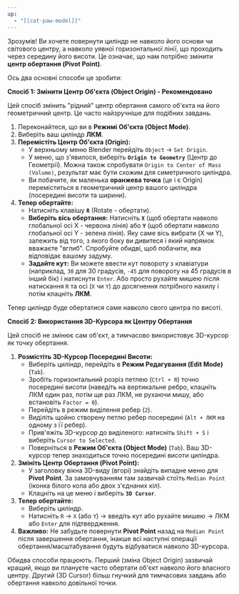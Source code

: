 ```yaml
---
up:
  - "[[cat-paw-model]]"
---
```

Зрозумів! Ви хочете повернути циліндр не навколо його основи чи світового центру, а навколо уявної горизонтальної лінії, що проходить через середину його висоти. Це означає, що нам потрібно змінити **центр обертання (Pivot Point)**.

Ось два основні способи це зробити:

**Спосіб 1: Змінити Центр Об'єкта (Object Origin) - Рекомендовано**

Цей спосіб змінить "рідний" центр обертання самого об'єкта на його геометричний центр. Це часто найзручніше для подібних завдань.

1. Переконайтеся, що ви в **Режимі Об'єкта (Object Mode)**.
2. Виберіть ваш циліндр **ЛКМ**.
3. **Перемістіть Центр Об'єкта (Origin):**
    - У верхньому меню Blender перейдіть `Object` -> `Set Origin`.
    - У меню, що з'явилося, виберіть **`Origin to Geometry`** (Центр до Геометрії). Можна також спробувати `Origin to Center of Mass (Volume)`, результат має бути схожим для симетричного циліндра.
    - Ви побачите, як маленька **оранжева точка** (це і є Origin) переміститься в геометричний центр вашого циліндра (посередині висоти та ширини).
4. **Тепер обертайте:**
    - Натисніть клавішу **`R`** (Rotate - обертати).
    - **Виберіть вісь обертання:** Натисніть **`X`** (щоб обертати навколо глобальної осі X - червона лінія) або **`Y`** (щоб обертати навколо глобальної осі Y - зелена лінія). Яку саме вісь вибрати (X чи Y), залежить від того, з якого боку ви дивитеся і який напрямок вважаєте "вглиб". Спробуйте обидві, щоб побачити, яка відповідає вашому задуму.
    - **Задайте кут:** Ви можете ввести кут повороту з клавіатури (наприклад, `30` для 30 градусів, `-45` для повороту на 45 градусів в інший бік) і натиснути `Enter`. Або просто рухайте мишею після натискання `R` та осі (`X` чи `Y`) до досягнення потрібного нахилу і потім клацніть **ЛКМ**.

Тепер циліндр буде обертатися саме навколо свого центра по висоті.

**Спосіб 2: Використання 3D-Курсора як Центру Обертання**

Цей спосіб не змінює сам об'єкт, а тимчасово використовує 3D-курсор як точку обертання.

1. **Розмістіть 3D-Курсор Посередині Висоти:**
    - Виберіть циліндр, перейдіть в **Режим Редагування (Edit Mode)** (`Tab`).
    - Зробіть горизонтальний розріз петлею (`Ctrl + R`) точно посередині висоти (наведіть на вертикальне ребро, клацніть ЛКМ один раз, потім ще раз ЛКМ, не рухаючи мишу, або встановіть `Factor = 0`).
    - Перейдіть в режим виділення ребер (`2`).
    - Виділіть щойно створену петлю ребер посередині (`Alt + ЛКМ` на одному з її ребер).
    - Прив'яжіть 3D-курсор до виділеного: натисніть `Shift + S` і виберіть `Cursor to Selected`.
    - Поверніться в **Режим Об'єкта (Object Mode)** (`Tab`). Ваш 3D-курсор тепер знаходиться точно посередині висоти циліндра.
2. **Змініть Центр Обертання (Pivot Point):**
    - У заголовку вікна 3D-виду (вгорі) знайдіть випадне меню для **Pivot Point**. За замовчуванням там зазвичай стоїть `Median Point` (іконка білого кола або двох з'єднаних кіл).
    - Клацніть на це меню і виберіть **`3D Cursor`**.
3. **Тепер обертайте:**
    - Виберіть циліндр.
    - Натисніть `R` -> `X` (або `Y`) -> введіть кут або рухайте мишею -> ЛКМ або `Enter` для підтвердження.
4. **Важливо:** Не забудьте повернути **Pivot Point** назад на `Median Point` після завершення обертання, інакше всі наступні операції обертання/масштабування будуть відбуватися навколо 3D-курсора.

Обидва способи працюють. Перший (зміна Object Origin) зазвичай кращий, якщо ви плануєте часто обертати об'єкт навколо його власного центру. Другий (3D Cursor) більш гнучкий для тимчасових завдань або обертання навколо довільної точки.